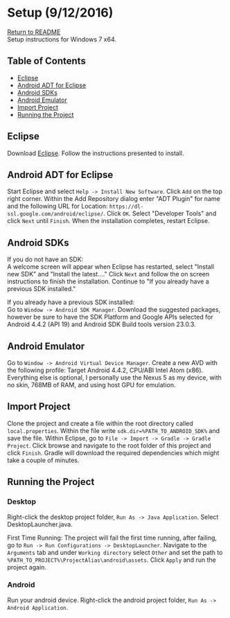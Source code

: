 # Setup (9/12/2016)
[Return to README](README.md)  
Setup instructions for Windows 7 x64.

## Table of Contents
+ [Eclipse](#eclipse)
+ [Android ADT for Eclipse](#android-adt-for-eclipse)
+ [Android SDKs](#android-sdks)
+ [Android Emulator](#android-emulator)
+ [Import Project](#import-project)
+ [Running the Project](#running-the-project)

## Eclipse
Download [Eclipse](https://eclipse.org/downloads/). 
Follow the instructions presented to install.

## Android ADT for Eclipse
Start Eclipse and select `Help -> Install New Software`. Click `Add` on the top right corner.
Within the Add Repository dialog enter "ADT Plugin" for name and the following URL for Location: 
`https://dl-ssl.google.com/android/eclipse/`. Click `OK`. Select "Developer Tools" and
click `Next` until `Finish`. When the installation completes, restart Eclipse.

## Android SDKs
If you do not have an SDK:  
A welcome screen will appear when Eclipse has restarted, select "Install new SDK" and "Install the latest...." 
Click `Next` and follow the on screen instructions to finish the installation. Continue to "If you already
have a previous SDK installed."

If you already have a previous SDK installed:  
Go to `Window -> Android SDK Manager`. Download the suggested packages, however be sure to have
the SDK Platform and Google APIs selected for Android 4.4.2 (API 19) and Android SDK Build tools version 23.0.3.

## Android Emulator
Go to `Window -> Android Virtual Device Manager`. Create a new AVD with the following profile:
Target Android 4.4.2, CPU/ABI Intel Atom (x86). Everything else is optional, I personally use the Nexus 5 as my
device, with no skin, 768MB of RAM, and using host GPU for emulation.

## Import Project
Clone the project and create a file within the root directory called `local.properties`. Within the file
write `sdk.dir=%PATH_TO_ANDROID_SDK%` and save the file. Within Eclipse, go to 
`File -> Import -> Gradle -> Gradle Project`. Click browse and navigate to the root folder of this project 
and click `Finish`. Gradle will download the required dependencies which might take a couple of minutes.

## Running the Project
### Desktop
Right-click the desktop project folder, `Run As -> Java Application`. Select DesktopLauncher.java.

First Time Running:
The project will fail the first time running, after failing, go to `Run -> Run Configurations -> DesktopLauncher`.
Navigate to the `Arguments` tab and under `Working directory` select `Other` and set the path to
`%PATH_TO_PROJECT%\ProjectAlias\android\assets`. Click `Apply` and run the project again.

### Android
Run your android device. Right-click the android project folder, `Run As -> Android Application`.
